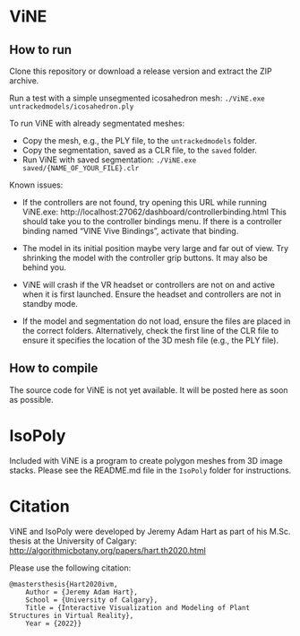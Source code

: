 # ViNE
 
## How to run

Clone this repository or download a release version and extract the ZIP archive.

Run a test with a simple unsegmented icosahedron mesh: `./ViNE.exe untrackedmodels/icosahedron.ply`

To run ViNE with already segmentated meshes:
* Copy the mesh, e.g., the PLY file, to the `untrackedmodels` folder.
* Copy the segmentation, saved as a CLR file, to the `saved` folder.
* Run ViNE with saved segmentation: `./ViNE.exe saved/{NAME_OF_YOUR_FILE}.clr`

Known issues:
* If the controllers are not found, try opening this URL while running ViNE.exe: http://localhost:27062/dashboard/controllerbinding.html
This should take you to the controller bindings menu. If there is a controller binding named “VINE Vive Bindings”, activate that binding.

* The model in its initial position maybe very large and far out of view. Try shrinking the model with the controller grip buttons.
It may also be behind you.

* ViNE will crash if the VR headset or controllers are not on and active when it is first launched.
Ensure the headset and controllers are not in standby mode.

* If the model and segmentation do not load, ensure the files are placed in the correct folders.
Alternatively, check the first line of the CLR file to ensure it specifies the location of the 3D mesh file (e.g., the PLY file).

## How to compile

The source code for ViNE is not yet available. It will be posted here as soon as possible.

# IsoPoly

Included with ViNE is a program to create polygon meshes from 3D image stacks. Please see the README.md file in the `IsoPoly` folder for instructions.

# Citation

ViNE and IsoPoly were developed by Jeremy Adam Hart as part of his M.Sc. thesis at the University of Calgary: http://algorithmicbotany.org/papers/hart.th2020.html

Please use the following citation:
```
@mastersthesis{Hart2020ivm,
	Author = {Jeremy Adam Hart},
	School = {University of Calgary},
	Title = {Interactive Visualization and Modeling of Plant Structures in Virtual Reality},
	Year = {2022}}
```
